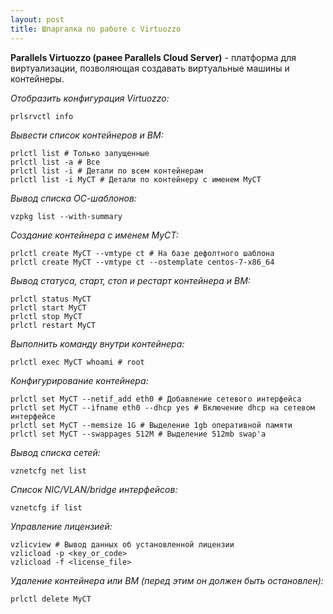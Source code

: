 ```yaml
---
layout: post
title: Шпаргалка по работе с Virtuozzo
---
```


**Parallels Virtuozzo (ранее Parallels Cloud Server)** - платформа для виртуализации, позволяющая создавать виртуальные машины и контейнеры.

*Отобразить конфигурация Virtuozzo:*
    
    prlsrvctl info

*Вывести список контейнеров и ВМ:*

    prlctl list # Только запущенные
    prlctl list -a # Все
    prlctl list -i # Детали по всем контейнерам
    prlctl list -i MyCT # Детали по контейнеру с именем MyCT
    
*Вывод списка ОС-шаблонов:*
    
    vzpkg list --with-summary 
    
*Создание контейнера c именем MyCT:*

    prlctl create MyCT --vmtype ct # На базе дефолтного шаблона 
    prlctl create MyCT --vmtype ct --ostemplate centos-7-x86_64
    
*Вывод статуса, старт, стоп и рестарт контейнера и ВМ:*

    prlctl status MyCT 
    prlctl start MyCT
    prlctl stop MyCT
    prlctl restart MyCT
    
*Выполнить команду внутри контейнера:*

    prlctl exec MyCT whoami # root
    
*Конфигурирование контейнера:*
    
    prlctl set MyCT --netif_add eth0 # Добавление сетевого интерфейса
    prlctl set MyCT --ifname eth0 --dhcp yes # Включение dhcp на сетевом интерфейсе
    prlctl set MyCT --memsize 1G # Выделение 1gb оперативной памяти
    prlctl set MyCT --swappages 512M # Выделение 512mb swap'а
    
*Вывод списка сетей:*
    
    vznetcfg net list

*Список NIC/VLAN/bridge интерфейсов:*

    vznetcfg if list

*Управление лицензией:*
    
    vzlicview # Вывод данных об установленной лицензии
    vzlicload -p <key_or_code>
    vzlicload -f <license_file>
    
*Удаление контейнера или ВМ (перед этим он должен быть остановлен):*

    prlctl delete MyCT
